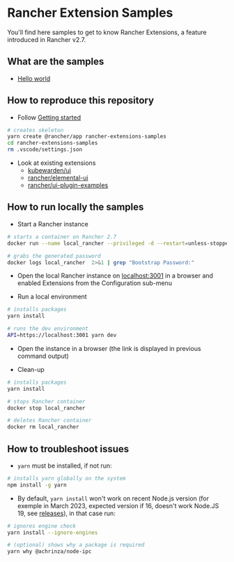 # Rancher Extension Samples

You'll find here samples to get to know Rancher Extensions, a feature introduced in Rancher v2.7.

## What are the samples

* [Hello world](pkg/helloworld/README.md)

## How to reproduce this repository

* Follow [Getting started](https://rancher.github.io/dashboard/extensions/extensions-getting-started)

```bash
# creates skeleton
yarn create @rancher/app rancher-extensions-samples
cd rancher-extensions-samples
rm .vscode/settings.json
```

* Look at existing extensions
  * [kubewarden/ui](https://github.com/kubewarden/ui)
  * [rancher/elemental-ui](https://github.com/rancher/elemental-ui)
  * [rancher/ui-plugin-examples](https://github.com/rancher/ui-plugin-examples)

## How to run locally the samples

* Start a Rancher instance

```bash
# starts a container on Rancher 2.7
docker run --name local_rancher --privileged -d --restart=unless-stopped -p 3001:443 -p 3000:80 rancher/rancher:v2.7-head

# grabs the generated password
docker logs local_rancher  2>&1 | grep "Bootstrap Password:"
```

* Open the local Rancher instance on [localhost:3001](https://localhost:3001) in a browser and enabled Extensions from the Configuration sub-menu

* Run a local environment

```bash
# installs packages
yarn install

# runs the dev environment
API=https://localhost:3001 yarn dev
```

* Open the instance in a browser (the link is displayed in previous command output)

* Clean-up

```bash
# installs packages
yarn install

# stops Rancher container
docker stop local_rancher

# deletes Rancher container
docker rm local_rancher
```

## How to troubleshoot issues

* `yarn` must be installed, if not run:

```bash
# installs yarn globally on the system
npm install -g yarn
```

* By default, `yarn install` won't work on recent Node.js version (for exemple in March 2023, expected version if 16, doesn't work Node.JS 19, see [releases](https://nodejs.org/en/download/releases/)), in that case run:

```bash
# ignores engine check
yarn install --ignore-engines

# (optional) shows why a package is required
yarn why @achrinza/node-ipc
```
